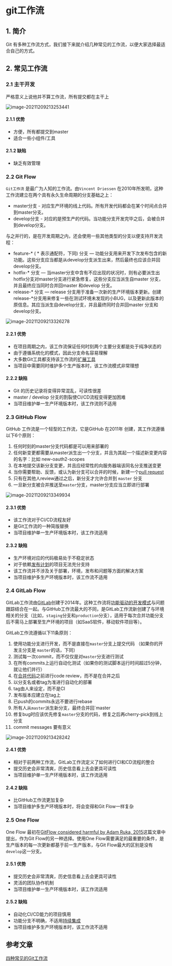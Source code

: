 # git工作流

## 1. 简介

Git 有多种工作流方式，我们接下来就介绍几种常见的工作流，以便大家选择最适合自己的方式。

## 2. 常见工作流

### 2.1 主干开发

严格意义上说他并不算工作流，所有提交都在主干上

![image-20211209213253441](https://cdn.jsdelivr.net/gh/MrJackC/PicGoImages/other/202404231016835.png)

#### 2.1.1 优势

- 方便，所有都提交到master
- 适合一些小组件/工具

#### 2.1.2 缺陷

- 缺乏有效管理

### 2.2 Git Flow

`Git工作流` 是最广为人知的工作流。由`Vincent Driessen` 在2010年所发明，这种工作流建立在两个具有永久生命周期的分支基础之上：

- master分支 - 对应生产环境的线上代码。所有开发代码都会在某个时间点合并到master分支。
- develop分支 - 对应的是预生产的代码。当功能分支开发完毕之后，会被合并到develop分支。

与之并行的，是在开发周期之内，还会使用一些其他类型的分支以便支持开发流程：

- feature-* ( * 表示通配符，下同) 分支 — 功能分支用来开发下次发布包含的新功能。这些分支应当都是从develop分支派生出来，然后最终也应该合并回develop分支。
- hotfix-* 分支 — 当master分支中含有不应出现的状况时，则有必要派生出hotfix分支对master分支进行紧急修复。这些分支应当派生自master 分支，并且最终应当同时合并回master 和develop 分支。
- release-* 分支 — release 分支用于准备一次新的生产环境版本更新。创建release-*分支用来修复一些在测试环境未发现的小BUG，以及更新此版本的原信息。其应当派生自develop分支，并且最终同时合并回master 分支和 develop分支。

![image-20211209213326278](https://cdn.jsdelivr.net/gh/MrJackC/PicGoImages/other/202404231016881.png)

#### 2.2.1 **优势**

- 在项目周期之内，该工作流保证任何时刻两个主要分支都是处于纯净状态的
- 由于遵循系统化的模式，因此分支命名容易理解
- 大多数Git工具都支持该工作流的[扩展工具](https://link.zhihu.com/?target=https%3A//github.com/nvie/gitflow)
- 当项目中需要同时维护多个生产版本时，该工作流模式非常理想

#### 2.2.2 **缺陷**

- Git 的历史记录将变得异常混乱，可读性很差
- master / develop 分支的割裂使CI/CD流程变得更加困难
- 当项目维护单一生产环境版本时，该工作流则不适用

### 2.3 **GitHub Flow**

GitHub 工作流是一个轻型的工作流，它是GitHub 在2011年 创建，其工作流遵循以下6个原则：

1. 任何时刻的master分支代码都是可以用来部署的
2. 任何新变更都需要从master派生出一个分支，并且为其起一个描述新变更内容的名字：比如 new-oauth2-scopes
3. 在本地提交该新分支变更，并且应经常性的向服务器端该同名分支推送变更
4. 当你需要帮助、反馈，或认为新分支可以合并的时候，新建一个[pull request](https://link.zhihu.com/?target=http%3A//help.github.com/send-pull-requests/)
5. 只有在其他人review通过之后，新分支才允许合并到 `master` 分支
6. 一旦新分支被合并推送至`master`分支，master分支应当立即进行部署

![image-20211209213349934](https://cdn.jsdelivr.net/gh/MrJackC/PicGoImages/other/202404231016907.png)

#### 2.3.1 **优势**

- 该工作流对于CI/CD流程友好
- 是Git工作流的一种简版替换
- 当项目维护单一生产环境版本时，该工作流适用

#### 2.3.2 缺陷

- 生产环境对应的代码极易处于不稳定状态
- 对于依赖[发布计划](https://www.zhihu.com/search?q=发布计划&search_source=Entity&hybrid_search_source=Entity&hybrid_search_extra={"sourceType"%3A"article"%2C"sourceId"%3A434078984})的项目无法充分支持
- 该工作流并不涉及关于部署，环境，发布和问题等方面的解决方案
- 当项目维护多生产环境版本时，该工作流不适用

### 2.4 **GitLab Flow**

GitLab工作流由[GitLab](https://link.zhihu.com/?target=https%3A//about.gitlab.com/2014/09/29/gitlab-flow/)创建于2014年。这种工作流将[功能驱动的开发模式](https://link.zhihu.com/?target=https%3A//en.wikipedia.org/wiki/Feature-driven_development)与问题跟踪结合在一起。与GitHub工作流最大的不同，是GitLab工作流新创建了与环境相关的分支（比如，`staging`分支和`production`分支），适用于每次合并功能分支后不需马上部署至生产环境的项目（如SaaS软件，移动软件项目等）。

GitLab工作流遵循以下11条原则：

1. 使用功能分支进行开发，而不是直接在`master`分支上提交代码 （如果你的开发主分支是 `master`的话，下同）
2. 测试每一次commit，而不仅仅是对`master`分支进行测试
3. 在所有commits上运行自动化测试（如果你的测试脚本运行时间超过5分钟，就让他们并行）
4. 在[合并代码](https://www.zhihu.com/search?q=合并代码&search_source=Entity&hybrid_search_source=Entity&hybrid_search_extra={"sourceType"%3A"article"%2C"sourceId"%3A434078984})之前进行code review，而不是在合并之后
5. 以分支名或者tag为准进行自动化的部署
6. tag由人来设定，而不是CI
7. 发布版本应建立在tag上
8. 已push的commits永远不要进行rebase
9. 所有人从`master`派生新分支，最终合并回`master
10. 修复bug时应该优先修复`master`分支的代码，修复之后再cherry-pick到线上分支
11. commit messages 要有意义

![image-20211209213428242](https://cdn.jsdelivr.net/gh/MrJackC/PicGoImages/other/202404231016931.png)

#### 2.4.1 **优势**

- 相对于前两种工作流，GitLab工作流定义了如何进行CI和CD流程的整合
- 提交历史会非常清爽，历史信息看上去会更具可读性
- 当项目维护单一生产环境版本时，该工作流适用

#### 2.4.2 **缺陷**

- 比GitHub工作流更加复杂
- 当项目维护多生产环境版本时，将会变得和Git Flow一样复杂

### 2.5 **One Flow**

One Flow 最初在[GitFlow considered harmful by Adam Ruka, 2015](https://link.zhihu.com/?target=http%3A//endoflineblog.com/gitflow-considered-harmful)这篇文章中提出，作为Git Flow的另一种选择。使用One Flow需要满足的最重要的条件，是生产版本的每一次更新都基于前一生产版本，与Git Flow最大的区别是没有`develop`这一分支。

#### 2.5.1 **优势**

- 提交历史会非常清爽，历史信息看上去会更具可读性
- 灵活的团队协作机制
- 当项目维护单一生产环境版本时，该工作流适用

#### 2.5.2 **缺陷**

- 自动化CI/CD能力的项目慎用
- 功能分支不明确，不适用[持续集成](https://www.zhihu.com/search?q=持续集成&search_source=Entity&hybrid_search_source=Entity&hybrid_search_extra={"sourceType"%3A"article"%2C"sourceId"%3A434078984})
- 当项目维护多生产环境版本时，该工作流不适用

## 参考文章

[四种常见的Git工作流](https://zhuanlan.zhihu.com/p/434078984)
